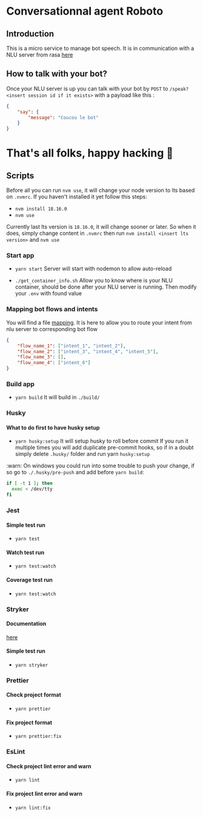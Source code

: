# Conversationnal agent Roboto

## Introduction

This is a micro service to manage bot speech.
It is in communication with a NLU server from rasa [here](https://github.com/Armoredbrain/rasa_nlu_server)

## How to talk with your bot?

Once your NLU server is up you can talk with your bot by `POST` to `/speak?<insert session id if it exists>` with a payload like this :

```json
{
    "say": {
        "message": "Coucou le bot"
    }
}
```

#

# That's all folks, happy hacking :robot:

## Scripts

Before all you can run `nvm use`, it will change your node version to lts based on `.nvmrc`. If you haven't installed it yet follow this steps:

-   `nvm install 18.16.0`
-   `nvm use`

Currently last lts version is `18.16.0`, it will change sooner or later. So when it does, simply change content in `.nvmrc` then run `nvm install <insert lts version>` and `nvm use`

### Start app

-   `yarn start`
    Server will start with nodemon to allow auto-reload

-   `./get_container_info.sh`
    Allow you to know where is your NLU container, should be done after your NLU server is running. Then modify your `.env` with found value

### Mapping bot flows and intents

You will find a file [mapping](./config/mapping.json). It is here to allow you to route your intent from nlu server to corresponding bot flow

```json
{
    "flow_name_1": ["intent_1", "intent_2"],
    "flow_name_2": ["intent_3", "intent_4", "intent_5"],
    "flow_name_3": [],
    "flow_name_4": ["intent_6"]
}
```

### Build app

-   `yarn build`
    It will build in `./build/`

### Husky

#### What to do first to have husky setup

-   `yarn husky:setup`
    It will setup husky to roll before commit
    If you run it multiple times you will add duplicate pre-commit hooks, so if in a doubt simply delete `.husky/` folder and run yarn `husky:setup`

:warn: On windows you could run into some trouble to push your change, if so go to `./.husky/pre-push` and add before `yarn build`:

```bash
if [ -t 1 ]; then
  exec < /dev/tty
fi
```

### Jest

#### Simple test run

-   `yarn test`

#### Watch test run

-   `yarn test:watch`

#### Coverage test run

-   `yarn test:watch`

### Stryker

#### Documentation

[here](https://github.com/stryker-mutator/stryker-js)

#### Simple test run

-   `yarn stryker`

### Prettier

#### Check project format

-   `yarn prettier`

#### Fix project format

-   `yarn prettier:fix`

### EsLint

#### Check project lint error and warn

-   `yarn lint`

#### Fix project lint error and warn

-   `yarn lint:fix`
